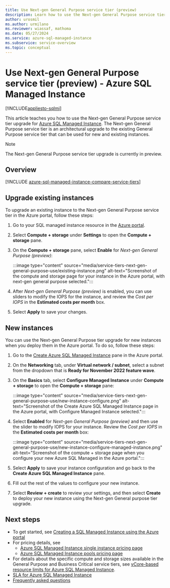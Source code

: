 ```yaml
---
title: Use Next-gen General Purpose service tier (preview)
description: Learn how to use the Next-gen General Purpose service tier (preview) in Azure SQL Managed Instance, which is an architectural upgrade to the existing General Purpose service tier that can be used for new and existing instances. 
author: urosmil
ms.author: urmilano
ms.reviewer: wiassaf, mathoma
ms.date: 05/27/2024
ms.service: azure-sql-managed-instance
ms.subservice: service-overview
ms.topic: conceptual
---
```

# Use Next-gen General Purpose service tier (preview) - Azure SQL Managed Instance
[!INCLUDE[appliesto-sqlmi](../includes/appliesto-sqlmi.md)]

This article teaches you how to use the Next-gen General Purpose service tier upgrade for [Azure SQL Managed Instance](sql-managed-instance-paas-overview.md). The Next-gen General Purpose service tier is an architectural upgrade to the existing General Purpose service tier that can be used for new and existing instances. 

> [!NOTE]
> The Next-gen General Purpose service tier upgrade is currently in preview. 

## Overview

[!INCLUDE [azure-sql-managed-instance-compare-service-tiers](../includes/sql-managed-instance/azure-sql-managed-instance-next-gen-general-purpose-upgrade.md)]

## Upgrade existing instances 

To upgrade an existing instance to the Next-gen General Purpose service tier in the Azure portal, follow these steps:

1. Go to your SQL managed instance resource in the [Azure portal](https://portal.azure.com). 
1. Select **Compute + storage** under **Settings** to open the **Compute + storage** pane. 
1. On the **Compute + storage** pane, select **Enable** for *Next-gen General Purpose (preview)*: 
   
   :::image type="content" source="media/service-tiers-next-gen-general-purpose-use/existing-instance.png" alt-text="Screenshot of the compute and storage page for your instance in the Azure portal, with next-gen general purpose selected.":::

1. After *Next-gen General Purpose (preview)* is enabled, you can use sliders to modify the IOPS for the instance, and review the *Cost per IOPS* in the **Estimated costs per month** box. 
1. Select **Apply** to save your changes. 

## New instances 

You can use the Next-gen General Purpose tier upgrade for new instances when you deploy them in the Azure portal.  To do so, follow these steps:

1. Go to the [Create Azure SQL Managed Instance](https://portal.azure.com/#create/Microsoft.SQLManagedInstance) pane in the Azure portal. 
1. On the **Networking** tab, under **Virtual network / subnet**, select a subnet from the dropdown that is **Ready for November 2022 feature wave**. 
1. On the **Basics** tab, select **Configure Managed Instance** under **Compute + storage** to open the **Compute + storage** pane: 

   :::image type="content" source="media/service-tiers-next-gen-general-purpose-use/new-instance-configure.png" alt-text="Screenshot of the Create Azure SQL Managed Instance page in the Azure portal, with Configure Managed Instance selected.":::

1. Select **Enabled** for *Next-gen General Purpose (preview)* and then use the slider to modify IOPS for your instance. Review the *Cost per IOPS* in the **Estimated costs per month** box: 

   :::image type="content" source="media/service-tiers-next-gen-general-purpose-use/new-instance-configure-managed-instance.png" alt-text="Screenshot of the compute + storage page when you configure your new Azure SQL Managed in the Azure portal.":::

1. Select **Apply** to save your instance configuration and go back to the **Create Azure SQL Managed Instance** pane. 
1. Fill out the rest of the values to configure your new instance. 
1. Select **Review + create** to review your settings, and then select **Create** to deploy your new instance using the Next-gen General purpose tier upgrade. 

## Next steps

- To get started, see [Creating a SQL Managed Instance using the Azure portal](instance-create-quickstart.md)
- For pricing details, see 
    - [Azure SQL Managed Instance single instance pricing page](https://azure.microsoft.com/pricing/details/azure-sql-managed-instance/single/)
    - [Azure SQL Managed Instance pools pricing page](https://azure.microsoft.com/pricing/details/azure-sql-managed-instance/pools/)
- For details about the specific compute and storage sizes available in the General Purpose and Business Critical service tiers, see [vCore-based resource limits for Azure SQL Managed Instance](resource-limits.md).
- [SLA for Azure SQL Managed Instance](https://azure.microsoft.com/support/legal/sla/azure-sql-sql-managed-instance/)
- [Frequently asked questions](frequently-asked-questions-faq.yml#next-gen-general-purpose-service-tier-upgrade)
